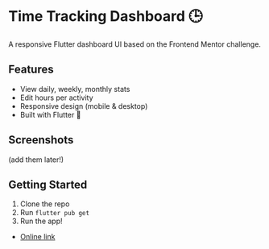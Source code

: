 # Time Tracking Dashboard 🕒

A responsive Flutter dashboard UI based on the Frontend Mentor challenge.

## Features
- View daily, weekly, monthly stats
- Edit hours per activity
- Responsive design (mobile & desktop)
- Built with Flutter 💙

## Screenshots
(add them later!)

## Getting Started
1. Clone the repo
2. Run `flutter pub get`
3. Run the app!

- [Online link](https://fernandojosecc.github.io/time_tracking_dashboard/)